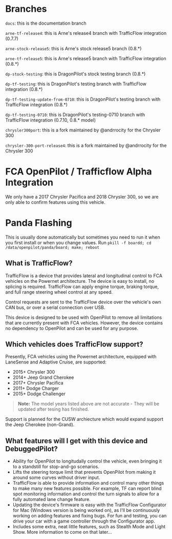 # Branches
`docs`: this is the documentation branch

`arne-tf-release4`: this is Arne's release4 branch with TrafficFlow integration (0.7.7)

`arne-stock-release5`: this is Arne's stock release5 branch (0.8.*)

`arne-tf-release5`: this is Arne's release5 branch with TrafficFlow integration (0.8.*)

`dp-stock-testing`: this is DragonPilot's stock testing branch (0.8.*)

`dp-tf-testing`: this is DragonPilot's testing branch with TrafficFlow integration (0.8.*)

`dp-tf-testing-update-from-0710`: this is DragonPilot's testing branch with TrafficFlow integration (0.8.*)

`dp-tf-testing-0710`: this is DragonPilot's testing-0710 branch with TrafficFlow integration (0.7.10, 0.8.* model) 

`chrysler300port`: this is a fork maintained by @andrrocity for the Chrysler 300

`chrysler-300-port-release4`: this is a fork maintained by @andrrocity for the Chrysler 300 


# FCA OpenPilot / Trafficflow Alpha Integration
We only have a 2017 Chrysler Pacifica and 2018 Chrysler 300, so we are only able to confirm features using this vehicle.

# Panda Flashing
This is usually done automatically but sometimes you need to run it when you first install or when you change values. Run `pkill -f boardd; cd /data/openpilot/panda/board; make; reboot`

## What is TrafficFlow?

TrafficFlow is a device that provides lateral and longitudinal control to FCA vehicles on the Powernet architecture.  The device is easy to install, no splicing is required.  TrafficFlow can apply engine torque, braking torque, and full range steering wheel control at any speed.

Control requests are sent to the TrafficFlow device over the vehicle's own CAN bus, or over a serial connection over USB.

This device is designed to be used with OpenPilot to remove all limitations that are currently present with FCA vehicles.  However, the device contains no dependency to OpenPilot and can be used for any purpose. 

## Which vehicles does TrafficFlow support?

Presently, FCA vehicles using the Powernet architecture, equipped with LaneSense and Adaptive Cruise, are supported:

- 2015+ Chrysler 300
- 2014+ Jeep Grand Cherokee
- 2017+ Chrysler Pacifica
- 2011+ Dodge Charger
- 2015+ Dodge Challenger

> **Note:** The model years listed above are not accurate - They will be updated after tesing has finished. 

Support is planned for the CUSW archiecture which would expand support the Jeep Cherokee (non-Grand).

## What features will I get with this device and DebuggedPilot?

- Ability for OpenPilot to longitudally control the vehicle, even bringing it to a standstill for stop-and-go scenarios.
- Lifts the steering torque limit that prevents OpenPilot from making it around some curves without driver input.
- TrafficFlow is able to provide information and control many other things to make many new features possible.  For example, TF can report blind spot monitoring information and control the turn signals to allow for a fully automated lane change feature.  
- Updating the device's firmware is easy with the TrafficFlow Configurator for Mac (Windows version is being worked on), as I'll be continuously working on adding features and fixing bugs.  For fun and testing, you can drive your car with a game controller through the Configurator app.
- Includes some extra, neat little features, such as Stealth Mode and Light Show. More information to come on that later...
